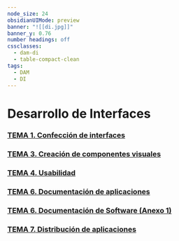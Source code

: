 ```yaml
---
node_size: 24
obsidianUIMode: preview
banner: "![[di.jpg]]"
banner_y: 0.76
number headings: off
cssclasses:
  - dam-di
  - table-compact-clean
tags:
  - DAM
  - DI
---
```


# Desarrollo de Interfaces
### [**TEMA 1.** Confección de interfaces](./Teor%C3%ADa/TEMA%201.%20Confecci%C3%B3n%20de%20interfaces.md)
### [**TEMA 3.** Creación de componentes visuales](./Teor%C3%ADa/TEMA%203.%20Creaci%C3%B3n%20de%20componentes%20visuales.md)
### [**TEMA 4.** Usabilidad](./Teor%C3%ADa/TEMA%204.%20Usabilidad.md)
### [**TEMA 6.** Documentación de aplicaciones](./Teor%C3%ADa/TEMA%206.%20Documentaci%C3%B3n%20de%20aplicaciones.md)
### [**TEMA 6.** Documentación de Software (Anexo 1)](./Teor%C3%ADa/TEMA%206.%20Documentaci%C3%B3n%20de%20Software%20(Anexo%201).md)
### [**TEMA 7.** Distribución de aplicaciones](./Teor%C3%ADa/TEMA%207.%20Distribuci%C3%B3n%20de%20aplicaciones.md)